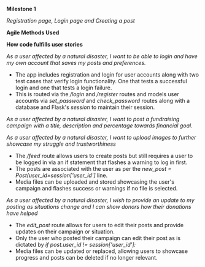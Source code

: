 **Milestone 1**

*Registration page, Login page and Creating a post*



**Agile Methods Used**






**How code fulfills user stories**

_As a user affected by a natural disaster, I want to be able to login and have my own account that saves my posts and preferences._

* The app includes registration and login for user accounts along with two test cases that verify login functionality. One that tests a successful login and one that tests a login failure.
* This is routed via the */login* and */register* routes and models user accounts via _set_password_ and _check_password_ routes along with a database and Flask's _session_ to maintain their session.

_As a user affected by a natural disaster, I want to post a fundraising campaign with a title, description and percentage towards financial goal._

_As a user affected by a natural disaster, I want to upload images to further showcase my struggle and trustworthiness_

* The _/feed_ route allows users to create posts but still requires a user to be logged in via an if statement that flashes a warning to log in first. 
* The posts are associated with the user as per the _new_post = Post(user_id=session['user_id']_ line. 
* Media files can be uploaded and stored showcasing the user's campaign and flashes success or warnings if no file is selected.

_As a user affected by a natural disaster, I wish to provide an update to my posting as situations change and I can show donors how their donations have helped_

* The _edit_post_ route allows for users to edit their posts and provide updates on their campaign or situation.
* Only the user who posted their campaign can edit their post as is dictated by _if post.user_id != session['user_id']:_
* Media files can be updated or replaced, allowing users to showcase progress and posts can be deleted if no longer relevant.




